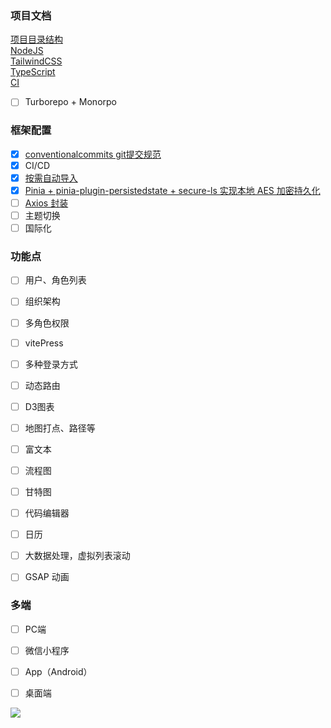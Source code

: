 ### 项目文档
[项目目录结构](/docs/dir.md)  
[NodeJS](/docs/NodeJS.md)  
[TailwindCSS](/docs/TailwindCSS.md)  
[TypeScript](/docs/TypeScript.md)  
[CI](/docs/CI.md)  
- [ ] Turborepo + Monorpo


### 框架配置
- [x] [conventionalcommits git提交规范](/docs/commit.md)
- [x] CI/CD
- [x] [按需自动导入](/docs/按需自动导入.md)
- [x] [Pinia + pinia-plugin-persistedstate + secure-ls 实现本地 AES 加密持久化](/docs/Pinia数据加密持久化.md)
- [ ] [Axios 封装](/docs/Axios.md)
- [ ] 主题切换
- [ ] 国际化

### 功能点
- [ ] 用户、角色列表
- [ ] 组织架构
- [ ] 多角色权限
- [ ] vitePress
- [ ] 多种登录方式
- [ ] 动态路由
- [ ] D3图表
- [ ] 地图打点、路径等
- [ ] 富文本
- [ ] 流程图
- [ ] 甘特图
- [ ] 代码编辑器
- [ ] 日历
- [ ] 大数据处理，虚拟列表滚动
- [ ] GSAP 动画


### 多端
- [ ] PC端
- [ ] 微信小程序
- [ ] App（Android）
- [ ] 桌面端


![](https://geps.dev/progress/10)